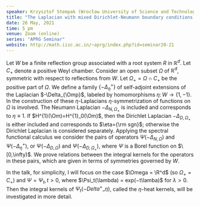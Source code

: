 ```yaml
---
speaker: Krzysztof Stempak (Wrocław University of Science and Technology, Poland)
title: "The Laplacian with mixed Dirichlet-Neumann boundary conditions on Weyl chambers"
date: 26 May, 2021
time: 5 pm
venue: Zoom (online)
series: "APRG Seminar"
website: http://math.iisc.ac.in/~aprg/index.php?id=seminar20-21
---
```


Let $W$ be a finite reflection group associated with a root system $R$
in $\mathbb R^d$. Let $C_+$ denote a positive Weyl chamber.
Consider an open subset $\Omega$ of $\mathbb R^d$, symmetric with
respect to reflections from $W$. Let $\Omega_+=\Omega\cap C_+$ be the
positive
part of $\Omega$. We define a family $\{-\Delta_{\eta}^+\}$ of
self-adjoint extensions of the Laplacian $-\Delta_{\Omp}$, labeled by
homomorphisms $\eta\colon W\to \{1,-1\}$. In the construction of these
$\eta$-Laplacians  $\eta$-symmetrization of functions on $\Omega$ is
involved. The Neumann Laplacian
$-\Delta_{N,\Omega_+}$ is included and corresponds to $\eta\equiv1$.
If $H^{1}(\Om)=H^{1}_0(\Om)$, then the Dirichlet Laplacian
$-\Delta_{D,\Omega_+}$ is
either included and corresponds to $\eta={\rm sgn}$; otherwise the
Dirichlet Laplacian is considered separately. Applying  the spectral
functional calculus we consider the pairs of operators
$\Psi(-\Delta_{N,\Omega})$ and $\Psi(-\Delta_{\eta}^+)$, or
$\Psi(-\Delta_{D,\Omega})$ and $\Psi(-\Delta_{D,\Omega_+})$,
where  $\Psi$ is a Borel function on $\[0,\infty)$. We prove relations
between the integral kernels for the operators in these pairs, which
are given in terms of symmetries governed by $W$. 

In the talk, for simplicity, I will focus on the case $\Omega = \R^d$ (so $\Omega_+ = C_+$)
and $\Psi = \Psi_t, t > 0$, where $\Psi_t(\lambda) = exp(−t\lamba)$ for $\lambda > 0$. Then the integral
kernels of $\Psi_t(-Delta^{+}\_{\eta})$, called the $\eta$-heat kernels, will be investigated in more
detail.
